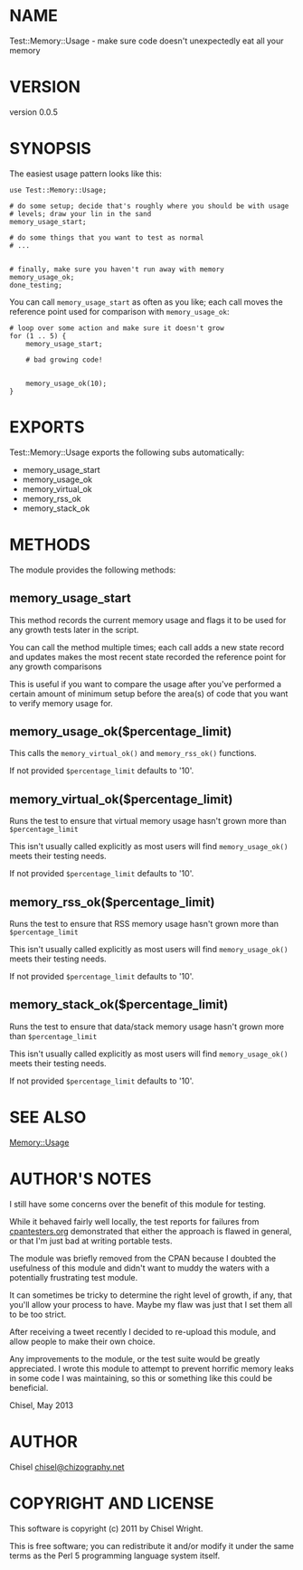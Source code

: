 # NAME

Test::Memory::Usage - make sure code doesn't unexpectedly eat all your memory

# VERSION

version 0.0.5

# SYNOPSIS

The easiest usage pattern looks like this:

    use Test::Memory::Usage;

    # do some setup; decide that's roughly where you should be with usage
    # levels; draw your lin in the sand
    memory_usage_start;

    # do some things that you want to test as normal
    # ...
    

    # finally, make sure you haven't run away with memory
    memory_usage_ok;
    done_testing;

You can call `memory_usage_start` as often as you like; each call moves the
reference point used for comparison with `memory_usage_ok`:

    # loop over some action and make sure it doesn't grow
    for (1 .. 5) {
        memory_usage_start;

        # bad growing code!
    

        memory_usage_ok(10);
    }

# EXPORTS

Test::Memory::Usage exports the following subs automatically:

- memory\_usage\_start
- memory\_usage\_ok
- memory\_virtual\_ok
- memory\_rss\_ok
- memory\_stack\_ok

# METHODS

The module provides the following methods:

## memory\_usage\_start

This method records the current memory usage and flags it to be used for any
growth tests later in the script.

You can call the method multiple times; each call adds a new state record and
updates makes the most recent state recorded the reference point for any
growth comparisons

This is useful if you want to compare the usage after you've performed a
certain amount of minimum setup before the area(s) of code that you want to
verify memory usage for.

## memory\_usage\_ok($percentage\_limit)

This calls the `memory_virtual_ok()` and `memory_rss_ok()` functions.

If not provided `$percentage_limit` defaults to '10'.

## memory\_virtual\_ok($percentage\_limit)

Runs the test to ensure that virtual memory usage hasn't grown more than
`$percentage_limit`

This isn't usually called explicitly as most users will find
`memory_usage_ok()` meets their testing needs.

If not provided `$percentage_limit` defaults to '10'.

## memory\_rss\_ok($percentage\_limit)

Runs the test to ensure that RSS memory usage hasn't grown more than
`$percentage_limit`

This isn't usually called explicitly as most users will find
`memory_usage_ok()` meets their testing needs.

If not provided `$percentage_limit` defaults to '10'.

## memory\_stack\_ok($percentage\_limit)

Runs the test to ensure that data/stack memory usage hasn't grown more than
`$percentage_limit`

This isn't usually called explicitly as most users will find
`memory_usage_ok()` meets their testing needs.

If not provided `$percentage_limit` defaults to '10'.

# SEE ALSO

[Memory::Usage](http://search.cpan.org/perldoc?Memory::Usage)

# AUTHOR'S NOTES

I still have some concerns over the benefit of this module for testing.

While it behaved fairly well locally, the test reports for failures from
[cpantesters.org](http://cpantesters.org/distro/T/Test-Memory-Usage.html)
demonstrated that either the approach is flawed in general, or that I'm just
bad at writing portable tests.

The module was briefly removed from the CPAN because I doubted the usefulness
of this module and didn't want to muddy the waters with a potentially
frustrating test module.

It can sometimes be tricky to determine the right level of growth, if any,
that you'll allow your process to have. Maybe my flaw was just that I set them
all to be too strict.

After receiving a tweet recently I decided to re-upload this module, and allow
people to make their own choice.

Any improvements to the module, or the test suite would be greatly
appreciated. I wrote this module to attempt to prevent horrific memory leaks
in some code I was maintaining, so this or something like this could be
beneficial.

Chisel, May 2013

# AUTHOR

Chisel <chisel@chizography.net>

# COPYRIGHT AND LICENSE

This software is copyright (c) 2011 by Chisel Wright.

This is free software; you can redistribute it and/or modify it under
the same terms as the Perl 5 programming language system itself.
